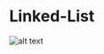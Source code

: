 # Linked-List

![alt text]([https://github.com/[username]/[reponame]/blob/[branch]/image.jpg](https://github.com/JandaghianAmin/Linked-List/blob/main/1456961238-28488bfa0d-LinkedListExplanation.png)?raw=true)


